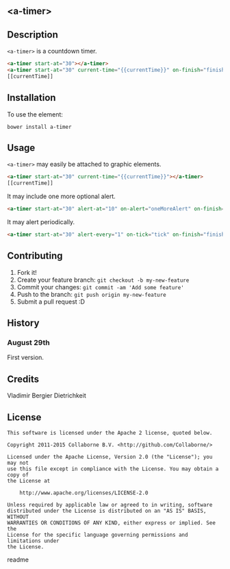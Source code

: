 ## &lt;a-timer&gt;

## Description

`<a-timer>` is a countdown timer.

<!---
```
<custom-element-demo>
  <template>
    <script src="../webcomponentsjs/webcomponents-lite.js"></script>
    <link rel="import" href="a-timer.html">
    <style>
    </style>
    <next-code-block></next-code-block>
  </template>
</custom-element-demo>
```
-->
```html
<a-timer start-at="30"></a-timer>
<a-timer start-at="30" current-time="{{currentTime}}" on-finish="finish"></a-timer>
[[currentTime]]
```

## Installation

To use the element:

`bower install a-timer`

## Usage

`<a-timer>` may easily be attached to graphic elements.
```html
<a-timer start-at="30" current-time="{{currentTime}}"></a-timer>
[[currentTime]]
```

It may include one more optional alert.

```html
<a-timer start-at="30" alert-at="10" on-alert="oneMoreAlert" on-finish="finish"></a-timer>
```

It may alert periodically.

```html
<a-timer start-at="30" alert-every="1" on-tick="tick" on-finish="finish"></a-timer>
```

## Contributing

1. Fork it!
2. Create your feature branch: `git checkout -b my-new-feature`
3. Commit your changes: `git commit -am 'Add some feature'`
4. Push to the branch: `git push origin my-new-feature`
5. Submit a pull request :D

## History

### August 29th
First version.

## Credits

Vladimir Bergier Dietrichkeit

## License  

    This software is licensed under the Apache 2 license, quoted below.

    Copyright 2011-2015 Collaborne B.V. <http://github.com/Collaborne/>

    Licensed under the Apache License, Version 2.0 (the "License"); you may not
    use this file except in compliance with the License. You may obtain a copy of
    the License at

        http://www.apache.org/licenses/LICENSE-2.0

    Unless required by applicable law or agreed to in writing, software
    distributed under the License is distributed on an "AS IS" BASIS, WITHOUT
    WARRANTIES OR CONDITIONS OF ANY KIND, either express or implied. See the
    License for the specific language governing permissions and limitations under
    the License.
</content>
  <tabTrigger>readme</tabTrigger>
</snippet>